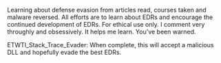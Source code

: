 Learning about defense evasion from articles read, courses taken and malware reversed.
All efforts are to learn about EDRs and encourage the continued development of EDRs.
For ethical use only.
I comment very throughly and obsessively. It helps me learn. You've been warned.

ETWTI_Stack_Trace_Evader: When complete, this will accept a malicious DLL and hopefully evade the best EDRs.

